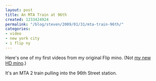 ```yaml
---
layout: post
title: An MTA Train at 96th
created: 1233424924
permalink: "/blog/steven/2009/01/31/mta-train-96th/"
categories:
- video
- new york city
- i flip ny
---
```

<!-- break -->
<p>Here's one of my first videos from my original Flip mino. (Not <a href="http://www.grenadesandwich.com/node/4">my new HD&nbsp;mino</a>.)</p>

<p>It's an MTA&nbsp;2 train pulling into the 96th Street station.</p>
